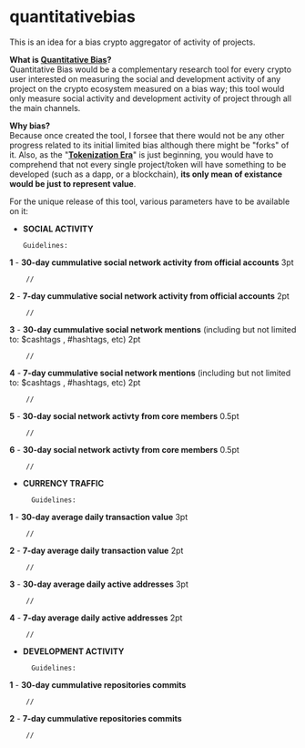 # quantitativebias
This is an idea for a bias crypto aggregator of activity of projects.

**What is [Quantitative Bias](https://www.quantitativebias.com)?**<br>
Quantitative Bias would be a complementary research tool for every crypto user interested on measuring the social and development activity of any project on the crypto ecosystem measured on a bias way; this tool would only measure social activity and development activity of project through all the main channels.

**Why bias?**<br>
Because once created the tool, I forsee that there would not be any other progress related to its initial limited bias although there might be "forks" of it. Also, as the "**[Tokenization Era](https://hackernoon.com/market-outlook-on-tokenized-assets-a-usd24trn-opportunity-9bac0c4dfefb)**" is just beginning, you would have to comprehend that not every single project/token will have something to be developed (such as a dapp, or a blockchain), **its only mean of existance would be just to represent value**.

For the unique release of this tool, various parameters have to be available on it:

  - **SOCIAL ACTIVITY** <br>
	
		Guidelines:
		
**1** - **30-day cummulative social network activity from official accounts** 3pt <br>
 
		//
**2** - **7-day cummulative social network activity from official accounts** 2pt <br>
 
		//
**3** - **30-day cummulative social network mentions** (including but not limited to: $cashtags , #hashtags, etc) 2pt <br> 
 
		//
**4** - **7-day cummulative social network mentions** (including but not limited to: $cashtags , #hashtags, etc) 2pt <br> 
 
		//
**5** - **30-day social network activty from core members** 0.5pt <br>
 
		//
**6** - **30-day social network activty from core members** 0.5pt <br>
 
		//

- **CURRENCY TRAFFIC** <br>
  
		Guidelines:
		
**1** - **30-day average daily transaction value** 3pt <br>
 
		//
**2** - **7-day average daily transaction value** 2pt <br>
 
		//
**3** - **30-day average daily active addresses** 3pt <br>
 
		//
**4** - **7-day average daily active addresses** 2pt <br>
 
		//

- **DEVELOPMENT ACTIVITY** <br>
 
		Guidelines:
		
**1** - **30-day cummulative repositories commits** <br>
 
		//
**2** - **7-day cummulative repositories commits** <br>
 
		//
